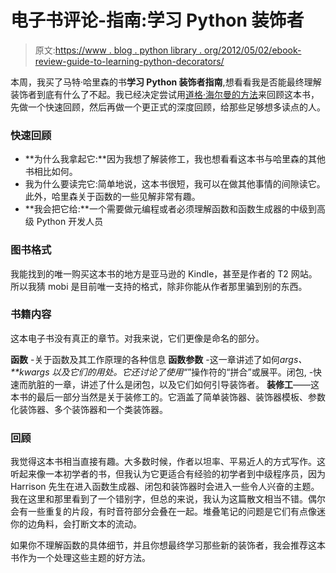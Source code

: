 # 电子书评论-指南:学习 Python 装饰者

> 原文:[https://www . blog . python library . org/2012/05/02/ebook-review-guide-to-learning-python-decorators/](https://www.blog.pythonlibrary.org/2012/05/02/ebook-review-guide-to-learning-python-decorators/)

本周，我买了马特·哈里森的书**学习 Python 装饰者指南**,想看看我是否能最终理解装饰者到底有什么了不起。我已经决定尝试用[道格·海尔曼的方法](http://www.doughellmann.com/articles/bookreviews/progit.html)来回顾这本书，先做一个快速回顾，然后再做一个更正式的深度回顾，给那些足够想多读点的人。

### 快速回顾

*   **为什么我拿起它:**因为我想了解装修工，我也想看看这本书与哈里森的其他书相比如何。
*   我为什么要读完它:简单地说，这本书很短，我可以在做其他事情的间隙读它。此外，哈里森关于函数的一些见解非常有趣。
*   **我会把它给:**一个需要做元编程或者必须理解函数和函数生成器的中级到高级 Python 开发人员

### 图书格式

我能找到的唯一购买这本书的地方是亚马逊的 Kindle，甚至是作者的 T2 网站。所以我猜 mobi 是目前唯一支持的格式，除非你能从作者那里骗到别的东西。

### 书籍内容

这本电子书没有真正的章节。对我来说，它们更像是命名的部分。

**函数** -关于函数及其工作原理的各种信息
**函数参数** -这一章讲述了如何*args、**kwargs 以及它们的用处。它还讨论了使用“*”操作符的“拼合”或展平。闭包, -快速而肮脏的一章，讲述了什么是闭包，以及它们如何引导装饰者。
**装修工**——这本书的最后一部分当然是关于装修工的。它涵盖了简单装饰器、装饰器模板、参数化装饰器、多个装饰器和一个类装饰器。

### 回顾

我觉得这本书相当直接有趣。大多数时候，作者以坦率、平易近人的方式写作。这听起来像一本初学者的书，但我认为它更适合有经验的初学者到中级程序员，因为 Harrison 先生在进入函数生成器、闭包和装饰器时会进入一些令人兴奋的主题。我在这里和那里看到了一个错别字，但总的来说，我认为这篇散文相当不错。偶尔会有一些重复的片段，有时音符部分会叠在一起。堆叠笔记的问题是它们有点像迷你的边角料，会打断文本的流动。

如果你不理解函数的具体细节，并且你想最终学习那些新的装饰者，我会推荐这本书作为一个处理这些主题的好方法。